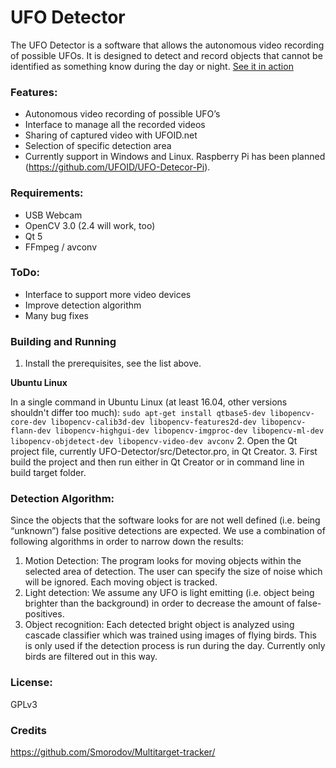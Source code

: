 # UFO Detector

The UFO Detector is a software that allows the autonomous video recording of possible UFOs. It is designed to detect and record objects that cannot be identified as something know during the day or night. [See it in action]

### Features:
  - Autonomous video recording of possible UFO’s
  - Interface to manage all the recorded videos
  - Sharing of captured video with UFOID.net
  - Selection of specific detection area
  - Currently support in Windows and Linux. Raspberry Pi has been planned (https://github.com/UFOID/UFO-Detecor-Pi).
  
### Requirements:
  - USB Webcam
  - OpenCV 3.0 (2.4 will work, too)
  - Qt 5
  - FFmpeg / avconv
  
### ToDo:
  - Interface to support more video devices
  - Improve detection algorithm
  - Many bug fixes

### Building and Running
1. Install the prerequisites, see the list above.

  **Ubuntu Linux**

  In a single command in Ubuntu Linux (at least 16.04, other versions shouldn't differ too much): ```sudo apt-get install qtbase5-dev libopencv-core-dev libopencv-calib3d-dev libopencv-features2d-dev libopencv-flann-dev libopencv-highgui-dev libopencv-imgproc-dev libopencv-ml-dev libopencv-objdetect-dev libopencv-video-dev avconv```
2. Open the Qt project file, currently UFO-Detector/src/Detector.pro, in Qt Creator.
3. First build the project and then run either in Qt Creator or in command line in build target folder.

### Detection Algorithm:
Since the objects that the software looks for are not well defined (i.e. being “unknown”) false positive detections are expected.  We use a combination of following algorithms in order to narrow down the results:

1.	Motion Detection: The program looks for moving objects within the selected area of detection. The user can specify the size of noise which will be ignored. Each moving object is tracked.
2.	Light detection: We assume any UFO is light emitting (i.e. object being brighter than the background) in order to decrease the amount of false-positives.
3.	Object recognition: Each detected bright object is analyzed using cascade classifier which was trained using images of flying birds. This is only used if the detection process is run during the day. Currently only birds are filtered out in this way.

### License:
GPLv3

### Credits
https://github.com/Smorodov/Multitarget-tracker/

   [See it in action]: https://www.youtube.com/watch?v=Jai15P4kuug
